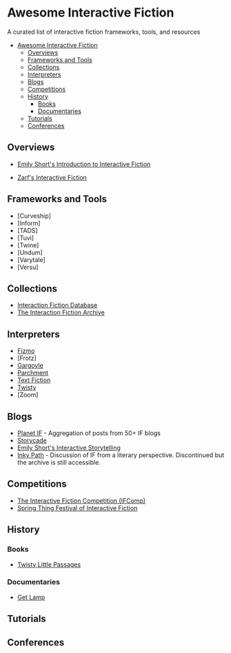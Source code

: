 # Awesome Interactive Fiction

A curated list of interactive fiction frameworks, tools, and resources

* [Awesome Interactive Fiction](#awesome-interactive-fiction)
  * [Overviews](#overviews)
  * [Frameworks and Tools](#frameworks-and-tools)
  * [Collections](#collections)
  * [Interpreters](#interpreters)
  * [Blogs](#blogs)
  * [Competitions](#competitions)
  * [History](#history)
    * [Books](#books)
    * [Documentaries](#documentaries)
  * [Tutorials](#tutorials)
  * [Conferences](#conferences)
    
## Overviews

* [Emily Short's Introduction to Interactive Fiction](http://inform7.com/learn/eg/dm/IntroductionToIF.pdf)

* [Zarf's Interactive Fiction](http://eblong.com/zarf/if.html)

## Frameworks and Tools

* [Curveship]
* [Inform]
* [TADS]
* [Tuvi]
* [Twine]
* [Undum]
* [Varytale]
* [Versu]

## Collections 

* [Interaction Fiction Database](http://www.ifdb.tads.org)
* [The Interaction Fiction Archive](http://www.ifarchive.org)

## Interpreters

* [Fizmo](http://spellbreaker.org/~chrender/fizmo)
* [Frotz]
* [Gargoyle](http://http://ccxvii.net/gargoyle)
* [Parchment](https://github.com/curiousdannii/parchment)
* [Text Fiction](http://http://www.onyxbits.de/textfiction)
* [Twisty](https://bitbucket.org/sussman/twisty)
* [Zoom]

## Blogs

* [Planet IF](http://planet-if.com) - Aggregation of posts from 50+ IF blogs
* [Storycade](http://storycade.com)
* [Emily Short's Interactive Storytelling](http://emshort.wordpress.com)
* [Inky Path](http://inkypathmag.com) - Discussion of IF from a literary
  perspective. Discontinued but the archive is still accessible.

## Competitions
* [The Interactive Fiction Competition (IFComp)](http://www.ifcomp.org)
* [Spring Thing Festival of Interactive Fiction](http://springthing.net)

## History

### Books

* [Twisty Little Passages](http://nickm.com/twisty/)

### Documentaries

* [Get Lamp](http://www.getlamp.com)

## Tutorials

## Conferences
